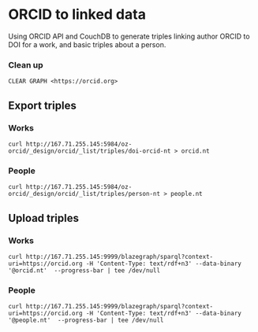 # ORCID to linked data

Using ORCID API and CouchDB to generate triples linking author ORCID to DOI for a work, and basic triples about a person.

### Clean up

```
CLEAR GRAPH <https://orcid.org>
```

## Export triples

### Works

```
curl http://167.71.255.145:5984/oz-orcid/_design/orcid/_list/triples/doi-orcid-nt > orcid.nt
```

### People

```
curl http://167.71.255.145:5984/oz-orcid/_design/orcid/_list/triples/person-nt > people.nt
```

## Upload triples

### Works

```
curl http://167.71.255.145:9999/blazegraph/sparql?context-uri=https://orcid.org -H 'Content-Type: text/rdf+n3' --data-binary '@orcid.nt'  --progress-bar | tee /dev/null
```

### People

```
curl http://167.71.255.145:9999/blazegraph/sparql?context-uri=https://orcid.org -H 'Content-Type: text/rdf+n3' --data-binary '@people.nt'  --progress-bar | tee /dev/null
```
